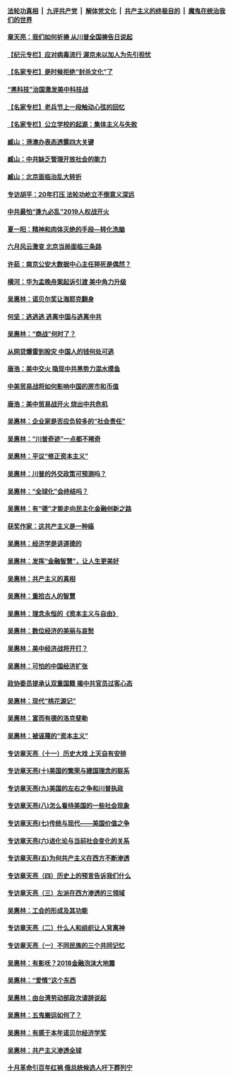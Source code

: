 ####  [法轮功真相](../../../../basic/blob/master/README.md?t=06231831) &nbsp;|&nbsp; [九评共产党](../../../../9ping.md/blob/master/README.md?t=06231831) &nbsp;|&nbsp; [解体党文化](../../../../jtdwh.md/blob/master/README.md?t=06231831)  &nbsp;|&nbsp; [共产主义的终极目的](../../../../gczydzjmd.md/blob/master/README.md?t=06231831) &nbsp;|&nbsp; [魔鬼在统治我们的世界](../../../../mgztzwmdsj.md/blob/master/README.md?t=06231831) 

#### [章天亮：我们如何祈祷 从川普全国祷告日说起](../pages/nsc423/n11944627.md?t=06231831) 

#### [【纪元专栏】应对病毒流行 渥京未以加人为先引担忧](../pages/nsc423/n11875714.md?t=06231831) 

#### [【名家专栏】是时候拒绝“封杀文化”了](../pages/nsc423/n11814093.md?t=06231831) 

#### [“黑科技”治国激发美中科技战](../pages/nsc423/n11638056.md?t=06231831) 

#### [【名家专栏】老兵节上一段触动心弦的回忆](../pages/nsc423/n11646016.md?t=06231831) 

#### [【名家专栏】公立学校的起源：集体主义与失败](../pages/nsc423/n11601833.md?t=06231831) 

#### [臧山：港澳办表态透露四大关键](../pages/nsc423/n11421628.md?t=06231831) 

#### [臧山：中共缺乏管理开放社会的能力](../pages/nsc423/n11407457.md?t=06231831) 

#### [臧山：北京面临治乱大转折](../pages/nsc423/n11406895.md?t=06231831) 

#### [专访胡平：20年打压 法轮功屹立不倒意义深远](../pages/nsc423/n11398800.md?t=06231831) 

#### [中共最怕“逢九必乱”2019人权战开火](../pages/nsc423/n11385248.md?t=06231831) 

#### [夏一阳：精神和肉体灭绝的手段—转化洗脑](../pages/nsc423/n11368250.md?t=06231831) 

#### [六月风云激变 北京当局面临三条路](../pages/nsc423/n11313668.md?t=06231831) 

#### [许茹：南京公安大数据中心主任猝死是偶然？](../pages/nsc423/n11064744.md?t=06231831) 

#### [横河：华为孟晚舟案起诉引渡 美中角力升级](../pages/nsc423/n11027230.md?t=06231831) 

#### [吴惠林：诺贝尔奖让海耶克翻身](../pages/nsc423/n10890049.md?t=06231831) 

#### [何坚：逃逃逃 逃离中国与逃离中共](../pages/nsc423/n10592891.md?t=06231831) 

#### [吴惠林：“商战”何时了？](../pages/nsc423/n10573558.md?t=06231831) 

#### [从网贷爆雷到股灾 中国人的钱何处可逃](../pages/nsc423/n10572800.md?t=06231831) 

#### [唐浩：美中交火 隐现中共黑势力混水摸鱼](../pages/nsc423/n10544040.md?t=06231831) 

#### [中美贸易战将如何影响中国的房市和币值](../pages/nsc423/n10543697.md?t=06231831) 

#### [唐浩：美中贸易战开火 烧出中共危机](../pages/nsc423/n10540126.md?t=06231831) 

#### [吴惠林：企业家是否应负较多的“社会责任”](../pages/nsc423/n10535022.md?t=06231831) 

#### [吴惠林：“川普奇迹”一点都不稀奇](../pages/nsc423/n10512808.md?t=06231831) 

#### [吴惠林：平议“修正资本主义”](../pages/nsc423/n10495724.md?t=06231831) 

#### [吴惠林：川普的外交政策可预测吗？](../pages/nsc423/n10462387.md?t=06231831) 

#### [吴惠林：“全球化”会终结吗？](../pages/nsc423/n10452838.md?t=06231831) 

#### [吴惠林：有“德”才能走向民主化金融创新之路](../pages/nsc423/n10432292.md?t=06231831) 

#### [获奖作家：这共产主义是一种癌](../pages/nsc423/n10431541.md?t=06231831) 

#### [吴惠林：经济学是讲道德的](../pages/nsc423/n10398014.md?t=06231831) 

#### [吴惠林：发挥“金融智慧”，让人生更美好](../pages/nsc423/n10375019.md?t=06231831) 

#### [吴惠林：共产主义的真相](../pages/nsc423/n10351394.md?t=06231831) 

#### [吴惠林：重拾古人的智慧](../pages/nsc423/n10337691.md?t=06231831) 

#### [吴惠林：理念永恒的《资本主义与自由》](../pages/nsc423/n10316274.md?t=06231831) 

#### [吴惠林：数位经济的美丽与哀愁](../pages/nsc423/n10292946.md?t=06231831) 

#### [吴惠林：美中经济战将开打？](../pages/nsc423/n10258825.md?t=06231831) 

#### [吴惠林：可怕的中国经济扩张](../pages/nsc423/n10219147.md?t=06231831) 

#### [政协委员提承认双重国籍 揭中共官员过客心态](../pages/nsc423/n10208809.md?t=06231831) 

#### [吴惠林：现代“桃花源记”](../pages/nsc423/n10185234.md?t=06231831) 

#### [吴惠林：富而有德的洛克斐勒](../pages/nsc423/n10142264.md?t=06231831) 

#### [吴惠林：被诬蔑的“资本主义”](../pages/nsc423/n10124816.md?t=06231831) 

#### [专访章天亮（十一）历史大戏 上天自有安排](../pages/nsc423/n10094905.md?t=06231831) 

#### [专访章天亮(十)美国的繁荣与建国理念的联系](../pages/nsc423/n10094899.md?t=06231831) 

#### [专访章天亮(九)美国的左右之争和川普执政](../pages/nsc423/n10094889.md?t=06231831) 

#### [专访章天亮(八)怎么看待美国的一些社会现象](../pages/nsc423/n10094857.md?t=06231831) 

#### [专访章天亮(七)传统与现代——美国价值之争](../pages/nsc423/n10093140.md?t=06231831) 

#### [专访章天亮(六)进化论与当前社会变化的关系](../pages/nsc423/n10092036.md?t=06231831) 

#### [专访章天亮(五)为何共产主义在西方不断渗透](../pages/nsc423/n10083620.md?t=06231831) 

#### [专访章天亮（四）历史上的预言告诉我们什么](../pages/nsc423/n10083606.md?t=06231831) 

#### [专访章天亮（三）左派在西方渗透的三领域](../pages/nsc423/n10081115.md?t=06231831) 

#### [吴惠林：工会的形成及其功能](../pages/nsc423/n10080633.md?t=06231831) 

#### [专访章天亮（二）什么人和组织让人背离神](../pages/nsc423/n10076637.md?t=06231831) 

#### [专访章天亮（一）不同民族的三个共同记忆](../pages/nsc423/n10074188.md?t=06231831) 

#### [吴惠林：有影呒？2018金融泡沫大地震](../pages/nsc423/n10040534.md?t=06231831) 

#### [吴惠林：“爱情”这个东西](../pages/nsc423/n10019423.md?t=06231831) 

#### [吴惠林：由台湾劳动部政次请辞说起](../pages/nsc423/n9979679.md?t=06231831) 

#### [吴惠林：五鬼搬运如何了？](../pages/nsc423/n9925338.md?t=06231831) 

#### [吴惠林：有感于本年诺贝尔经济学奖](../pages/nsc423/n9871883.md?t=06231831) 

#### [吴惠林：共产主义渗透全球](../pages/nsc423/n9812748.md?t=06231831) 

#### [十月革命引百年红祸 俄总统候选人吁下葬列宁](../pages/nsc423/n9810182.md?t=06231831) 

